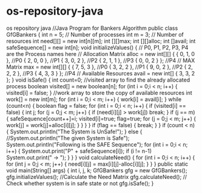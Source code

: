 # os-repository-java
os repository java
//Java Program for Bankers Algorithm 
public class GfGBankers 
{ 
int n = 5; // Number of processes 
int m = 3; // Number of resources 
int need[][] = new int[n][m]; 
int [][]max; 
int [][]alloc; 
int []avail; 
int safeSequence[] = new int[n]; 
void initializeValues() 
{ 
// P0, P1, P2, P3, P4 are the Process names here 
// Allocation Matrix 
alloc = new int[][] { { 0, 1, 0 }, //P0 
{ 2, 0, 0 }, //P1 
{ 3, 0, 2 }, //P2 
{ 2, 1, 1 }, //P3 
{ 0, 0, 2 } }; //P4 
// MAX Matrix 
max = new int[][] { { 7, 5, 3 }, //P0 
{ 3, 2, 2 }, //P1 
{ 9, 0, 2 }, //P2 
{ 2, 2, 2 }, //P3 
{ 4, 3, 3 } }; //P4 
// Available Resources 
avail = new int[] { 3, 3, 2 }; 
} 
void isSafe() 
{ 
int count=0; 
//visited array to find the already allocated process 
boolean visited[] = new boolean[n]; 
for (int i = 0;i < n; i++) 
{ 
visited[i] = false; 
} 
//work array to store the copy of available resources 
int work[] = new int[m];
for (int i = 0;i < m; i++) 
{ 
work[i] = avail[i]; 
} 
while (count<n) 
{ 
boolean flag = false; 
for (int i = 0;i < n; i++) 
{ 
if (visited[i] == false) 
{ 
int j; 
for (j = 0;j < m; j++) 
{
if (need[i][j] > work[j]) 
break; 
} 
if (j == m) 
{ 
safeSequence[count++]=i; 
visited[i]=true; 
flag=true; 
for (j = 0;j < m; j++) 
{ 
work[j] = work[j]+alloc[i][j]; 
} 
} 
} 
} 
if (flag == false) 
{ 
break; 
} 
} 
if (count < n) 
{ 
System.out.println("The System is UnSafe!"); 
} 
else
{ 
//System.out.println("The given System is Safe"); 
System.out.println("Following is the SAFE Sequence"); 
for (int i = 0;i < n; i++) 
{ 
System.out.print("P" + safeSequence[i]); 
if (i != n-1) 
System.out.print(" -> "); 
} 
} 
} 
void calculateNeed() 
{ 
for (int i = 0;i < n; i++) 
{ 
for (int j = 0;j < m; j++) 
{ 
need[i][j] = max[i][j]-alloc[i][j]; 
} 
}
} 
public static void main(String[] args) 
{ 
int i, j, k; 
GfGBankers gfg = new GfGBankers(); 
gfg.initializeValues();
//Calculate the Need Matrix
gfg.calculateNeed();
// Check whether system is in safe state or not 
gfg.isSafe();
}
